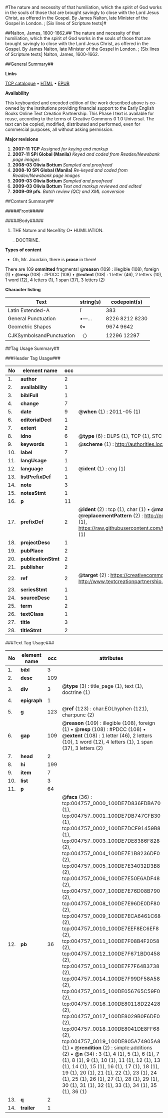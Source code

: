 #The nature and necessity of that humiliation, which the spirit of God works in the souls of those that are brought savingly to close with the Lord Jesus Christ, as offered in the Gospel. By James Nalton, late Minister of the Gospel in London. ; [Six lines of Scripture texts]#

##Nalton, James, 1600-1662.##
The nature and necessity of that humiliation, which the spirit of God works in the souls of those that are brought savingly to close with the Lord Jesus Christ, as offered in the Gospel. By James Nalton, late Minister of the Gospel in London. ; [Six lines of Scripture texts]
Nalton, James, 1600-1662.

##General Summary##

**Links**

[TCP catalogue](http://www.ota.ox.ac.uk/tcp/)  • 
[HTML](http://tei.it.ox.ac.uk/tcp/Texts-HTML/free/N03/N03869.html)  • 
[EPUB](http://tei.it.ox.ac.uk/tcp/Texts-EPUB/free/N03/N03869.epub)

**Availability**

This keyboarded and encoded edition of the
	       work described above is co-owned by the institutions
	       providing financial support to the Early English Books
	       Online Text Creation Partnership. This Phase I text is
	       available for reuse, according to the terms of Creative
	       Commons 0 1.0 Universal. The text can be copied,
	       modified, distributed and performed, even for
	       commercial purposes, all without asking permission.

**Major revisions**

1. __2007-11__ __TCP__ *Assigned for keying and markup*
1. __2007-11__ __SPi Global (Manila)__ *Keyed and coded from Readex/Newsbank page images*
1. __2008-03__ __Olivia Bottum__ *Sampled and proofread*
1. __2008-10__ __SPi Global (Manila)__ *Re-keyed and coded from Readex/Newsbank page images*
1. __2009-03__ __Olivia Bottum__ *Sampled and proofread*
1. __2009-03__ __Olivia Bottum__ *Text and markup reviewed and edited*
1. __2009-09__ __pfs.__ *Batch review (QC) and XML conversion*

##Content Summary##

#####Front#####

#####Body#####

1. THE Nature and Neceſſity O• HUMILIATION.

    _ DOCTRINE.

**Types of content**

  * Oh, Mr. Jourdain, there is **prose** in there!

There are 109 **ommitted** fragments! 
 @__reason__ (109) : illegible (108), foreign (1)  •  @__resp__ (108) : #PDCC (108)  •  @__extent__ (108) : 1 letter (46), 2 letters (10), 1 word (12), 4 letters (1), 1 span (37), 3 letters (2)

**Character listing**


|Text|string(s)|codepoint(s)|
|---|---|---|
|Latin Extended-A|ſ|383|
|General Punctuation|•—…|8226 8212 8230|
|Geometric Shapes|◊▪|9674 9642|
|CJKSymbolsandPunctuation|〈〉|12296 12297|

##Tag Usage Summary##

###Header Tag Usage###

|No|element name|occ|attributes|
|---|---|---|---|
|1.|__author__|2||
|2.|__availability__|1||
|3.|__biblFull__|1||
|4.|__change__|7||
|5.|__date__|9| @__when__ (1) : 2011-05 (1)|
|6.|__editorialDecl__|1||
|7.|__extent__|2||
|8.|__idno__|6| @__type__ (6) : DLPS (1), TCP (1), STC (1), NOTIS (1), IMAGE-SET (1), EVANS-CITATION (1)|
|9.|__keywords__|1| @__scheme__ (1) : http://authorities.loc.gov/ (1)|
|10.|__label__|7||
|11.|__langUsage__|1||
|12.|__language__|1| @__ident__ (1) : eng (1)|
|13.|__listPrefixDef__|1||
|14.|__note__|3||
|15.|__notesStmt__|1||
|16.|__p__|11||
|17.|__prefixDef__|2| @__ident__ (2) : tcp (1), char (1)  •  @__matchPattern__ (2) : ([0-9\-]+):([0-9IVX]+) (1), (.+) (1)  •  @__replacementPattern__ (2) : http://eebo.chadwyck.com/downloadtiff?vid=$1&page=$2 (1), https://raw.githubusercontent.com/textcreationpartnership/Texts/master/tcpchars.xml#$1 (1)|
|18.|__projectDesc__|1||
|19.|__pubPlace__|2||
|20.|__publicationStmt__|2||
|21.|__publisher__|2||
|22.|__ref__|2| @__target__ (2) : https://creativecommons.org/publicdomain/zero/1.0/ (1), http://www.textcreationpartnership.org/docs/. (1)|
|23.|__seriesStmt__|1||
|24.|__sourceDesc__|1||
|25.|__term__|2||
|26.|__textClass__|1||
|27.|__title__|3||
|28.|__titleStmt__|2||


###Text Tag Usage###

|No|element name|occ|attributes|
|---|---|---|---|
|1.|__bibl__|3||
|2.|__desc__|109||
|3.|__div__|3| @__type__ (3) : title_page (1), text (1), doctrine (1)|
|4.|__epigraph__|1||
|5.|__g__|123| @__ref__ (123) : char:EOLhyphen (121), char:punc (2)|
|6.|__gap__|109| @__reason__ (109) : illegible (108), foreign (1)  •  @__resp__ (108) : #PDCC (108)  •  @__extent__ (108) : 1 letter (46), 2 letters (10), 1 word (12), 4 letters (1), 1 span (37), 3 letters (2)|
|7.|__head__|2||
|8.|__hi__|199||
|9.|__item__|7||
|10.|__list__|3||
|11.|__p__|64||
|12.|__pb__|36| @__facs__ (36) : tcp:004757_0000_100DE7D836FDBA70 (1), tcp:004757_0001_100DE7DB747CFB30 (1), tcp:004757_0002_100DE7DCF91459B8 (1), tcp:004757_0003_100DE7DE8386F828 (2), tcp:004757_0004_100DE7E1B8236DF0 (2), tcp:004757_0005_100DE7E34032D3B8 (2), tcp:004757_0006_100DE7E50E6ADF48 (2), tcp:004757_0007_100DE7E76D08B790 (2), tcp:004757_0008_100DE7E96DE0DF80 (2), tcp:004757_0009_100DE7ECA6461C68 (2), tcp:004757_0010_100DE7EEF8EC6EF8 (2), tcp:004757_0011_100DE7F08B4F2058 (2), tcp:004757_0012_100DE7F671BD0458 (2), tcp:004757_0013_100DE7F7F64B3738 (2), tcp:004757_0014_100DE7F99DF58A58 (2), tcp:004757_0015_100DE056765C59F0 (2), tcp:004757_0016_100DE80118D22428 (2), tcp:004757_0017_100DE8029B0F6DE0 (2), tcp:004757_0018_100DE8041DE8FF68 (2), tcp:004757_0019_100DE805A74905A8 (1)  •  @__rendition__ (2) : simple:additions (2)  •  @__n__ (34) : 3 (1), 4 (1), 5 (1), 6 (1), 7 (1), 8 (1), 9 (1), 10 (1), 11 (1), 12 (1), 13 (1), 14 (1), 15 (1), 16 (1), 17 (1), 18 (1), 19 (1), 20 (1), 21 (1), 22 (1), 23 (1), 24 (1), 25 (1), 26 (1), 27 (1), 28 (1), 29 (1), 30 (1), 31 (1), 32 (1), 33 (1), 34 (1), 35 (1), 36 (1)|
|13.|__q__|2||
|14.|__trailer__|1||
